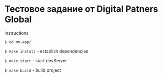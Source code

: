# Тестовое задание от Digital Patners Global

instructions

```$ cd my-app/```

```$ make install``` - establish dependencies

```$ make start``` - start devServer

```$ make build``` - build project
